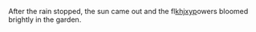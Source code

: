 After the rain stopped, the sun came out and the fl<a href="https://en.ueh.edu.vn/mqhv--robux-free.html">khjxyp</a>owers bloomed brightly in the garden. 
